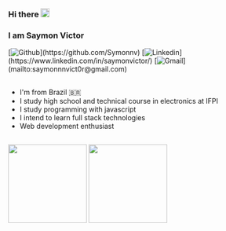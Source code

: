 ### Hi there <img src="https://raw.githubusercontent.com/iampavangandhi/iampavangandhi/master/gifs/Hi.gif" width="18px">
### I am Saymon Victor

 [![Github](https://img.shields.io/badge/-Github-000?style=flat&logo=Github&logoColor=white&target="_blank")](https://github.com/Symonnv)
 [![Linkedin](https://img.shields.io/badge/-LinkedIn-blue?style=flat&logo=Linkedin&logoColor=white&target="_blank")](https://www.linkedin.com/in/saymonvictor/)
 [![Gmail](https://img.shields.io/badge/-Gmail-c14438?style=flat&logo=Gmail&logoColor=white&target="_blank")](mailto:saymonnnvict0r@gmail.com)

##

- I'm from Brazil 🇧🇷
- I study high school and technical course in electronics at IFPI
- I study programming with javascript
- I intend to learn full stack technologies
- Web development enthusiast

##

<div>
 <img height="160px" src="https://github-readme-stats.vercel.app/api?username=Symonnv&show_icons=true&theme=dark&include_all_commits=true&count_private=true"/>
 <img height="160px" src="https://github-readme-stats.vercel.app/api/top-langs/?username=Symonnv&layout=compact&langs_count=16&theme=dark"/>
</div>
